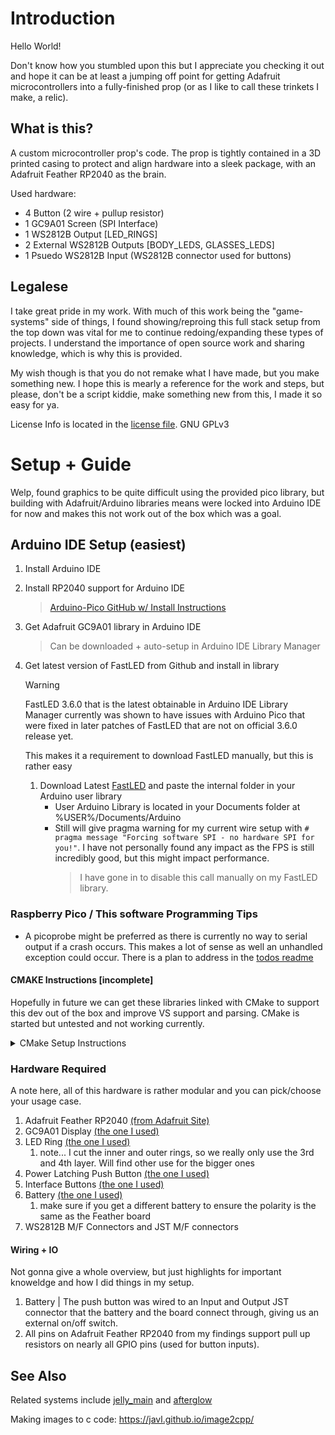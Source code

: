 
# Introduction

Hello World!

Don't know how you stumbled upon this but I appreciate you checking it out and hope it can be at least a jumping off point for getting Adafruit microcontrollers into a fully-finished prop (or as I like to call these trinkets I make, a relic).

## What is this?

A custom microcontroller prop's code. The prop is tightly contained in a 3D printed casing to protect and align hardware into a sleek package, with an Adafruit Feather RP2040 as the brain.

Used hardware:
- 4 Button (2 wire + pullup resistor)
- 1 GC9A01 Screen (SPI Interface)
- 1 WS2812B Output [LED_RINGS]
- 2 External WS2812B Outputs [BODY_LEDS, GLASSES_LEDS]
- 1 Psuedo WS2812B Input (WS2812B connector used for buttons)


## Legalese
I take great pride in my work. With much of this work being the "game-systems" side of things, I found showing/reproing this full stack setup from the top down was vital for me to continue redoing/expanding these types of projects. I understand the importance of open source work and sharing knowledge, which is why this is provided. 

My wish though is that you do not remake what I have made, but you make something new. I hope this is mearly a reference for the work and steps, but please, don't be a script kiddie, make something new from this, I made it so easy for ya.

License Info is located in the [license file](license.md). GNU GPLv3

# Setup + Guide

Welp, found graphics to be quite difficult using the provided pico library, but building with Adafruit/Arduino libraries means were locked into Arduino IDE for now and makes this not work out of the box which was a goal.

## Arduino IDE Setup (easiest)

1. Install Arduino IDE
2. Install RP2040 support for Arduino IDE
   >  [Arduino-Pico GitHub w/ Install Instructions](https://github.com/earlephilhower/arduino-pico) 
3. Get Adafruit GC9A01 library in Arduino IDE
   > Can be downloaded + auto-setup in Arduino IDE Library Manager
4. Get latest version of FastLED from Github and install in library
   >[!WARNING] 
   > FastLED 3.6.0 that is the latest obtainable in Arduino IDE Library Manager currently was shown to have issues with Arduino Pico that were fixed in later patches of FastLED that are not on official 3.6.0 release yet.
    
    This makes it a requirement to download FastLED manually, but this is rather easy
   1. Download Latest [FastLED](https://github.com/FastLED/FastLED) and paste the internal folder in your Arduino user library
      - User Arduino Library is located in your Documents folder at %USER%/Documents/Arduino
      - Still will give pragma warning for my current wire setup with ``#      pragma message "Forcing software SPI - no hardware SPI for you!"``. I have not personally found any impact as the FPS is still incredibly good, but this might impact performance. 
         >I have gone in to disable this call manually on my FastLED library.


### Raspberry Pico / This software Programming Tips
   - A picoprobe might be preferred as there is currently no way to serial output if a crash occurs. This makes a lot of sense as well an unhandled exception could occur. There is a plan to address in the [todos readme]()


#### CMAKE Instructions [incomplete]
Hopefully in future we can get these libraries linked with CMake to support this dev out of the box and improve VS support and parsing. CMake is started but untested and not working currently.
<details>

<summary>CMake Setup Instructions</summary>
~~1. Install CMake
https://cmake.org/download/~~

~~2. Install Pico SDK using Installer
    - make sure to set up enviorment vars here
https://github.com/raspberrypi/pico-setup-windows~~

~~3. Install Arduino IDE
https://www.arduino.cc/en/software~~

~~4. Install RP2040 Support with Arduino IDE
https://github.com/earlephilhower/arduino-pico~~

~~5. Install Arduino CMake
https://github.com/queezythegreat/arduino-cmake/tree/master~~
</details>

### Hardware Required

A note here, all of this hardware is rather modular and you can pick/choose your usage case.

1. Adafruit Feather RP2040 [(from Adafruit Site)](https://www.adafruit.com/product/4884)
2. GC9A01 Display [(the one I used)](https://a.co/d/eZSs6bW)
3. LED Ring [(the one I used)](https://a.co/d/hDfiO7c)
   1. note... I cut the inner and outer rings, so we really only use the 3rd and 4th layer. Will find other use for the bigger ones
4. Power Latching Push Button [(the one I used)](https://a.co/d/b0Frmu7)
5. Interface Buttons [(the one I used)](https://a.co/d/9bYm0rQ)
6. Battery [(the one I used)](https://a.co/d/8RQDxHi)
   1. make sure if you get a different battery to ensure the polarity is the same as the Feather board
7. WS2812B M/F Connectors and JST M/F connectors


#### Wiring + IO



Not gonna give a whole overview, but just highlights for important knoweldge and how I did things in my setup.

1. Battery | The push button was wired to an Input and Output JST connector that the battery and the board connect through, giving us an external on/off switch.
2. All pins on Adafruit Feather RP2040 from my findings support pull up resistors on nearly all GPIO pins (used for button inputs).


## See Also
Related systems include [jelly_main](https://github.com/Jacob-Rose/pico-jelly) and [afterglow](https://github.com/Jacob-Rose/afterglow)

Making images to c code: https://javl.github.io/image2cpp/